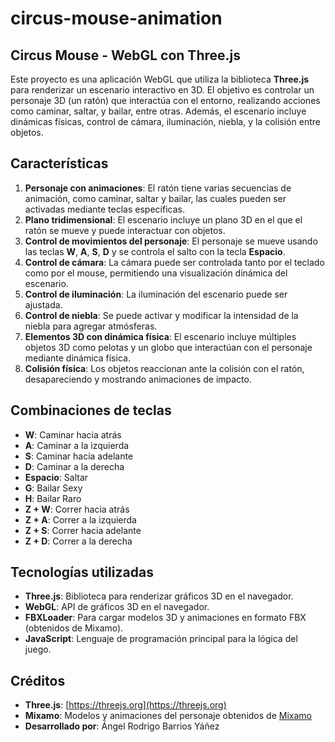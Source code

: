 # circus-mouse-animation

## Circus Mouse - WebGL con Three.js

Este proyecto es una aplicación WebGL que utiliza la biblioteca **Three.js** para renderizar un escenario interactivo en 3D. El objetivo es controlar un personaje 3D (un ratón) que interactúa con el entorno, realizando acciones como caminar, saltar, y bailar, entre otras. Además, el escenario incluye dinámicas físicas, control de cámara, iluminación, niebla, y la colisión entre objetos.

## Características

1. **Personaje con animaciones**: El ratón tiene varias secuencias de animación, como caminar, saltar y bailar, las cuales pueden ser activadas mediante teclas específicas.
2. **Plano tridimensional**: El escenario incluye un plano 3D en el que el ratón se mueve y puede interactuar con objetos.
3. **Control de movimientos del personaje**: El personaje se mueve usando las teclas **W**, **A**, **S**, **D** y se controla el salto con la tecla **Espacio**.
4. **Control de cámara**: La cámara puede ser controlada tanto por el teclado como por el mouse, permitiendo una visualización dinámica del escenario.
5. **Control de iluminación**: La iluminación del escenario puede ser ajustada.
6. **Control de niebla**: Se puede activar y modificar la intensidad de la niebla para agregar atmósferas.
7. **Elementos 3D con dinámica física**: El escenario incluye múltiples objetos 3D como pelotas y un globo que interactúan con el personaje mediante dinámica física.
8. **Colisión física**: Los objetos reaccionan ante la colisión con el ratón, desapareciendo y mostrando animaciones de impacto.

## Combinaciones de teclas

- **W**: Caminar hacia atrás
- **A**: Caminar a la izquierda
- **S**: Caminar hacia adelante
- **D**: Caminar a la derecha
- **Espacio**: Saltar
- **G**: Bailar Sexy
- **H**: Bailar Raro
- **Z + W**: Correr hacia atrás
- **Z + A**: Correr a la izquierda
- **Z + S**: Correr hacia adelante
- **Z + D**: Correr a la derecha

## Tecnologías utilizadas

- **Three.js**: Biblioteca para renderizar gráficos 3D en el navegador.
- **WebGL**: API de gráficos 3D en el navegador.
- **FBXLoader**: Para cargar modelos 3D y animaciones en formato FBX (obtenidos de Mixamo).
- **JavaScript**: Lenguaje de programación principal para la lógica del juego.

## Créditos

- **Three.js**: [https://threejs.org](https://threejs.org)
- **Mixamo**: Modelos y animaciones del personaje obtenidos de [Mixamo](https://www.mixamo.com)
- **Desarrollado por**: Ángel Rodrigo Barrios Yáñez
